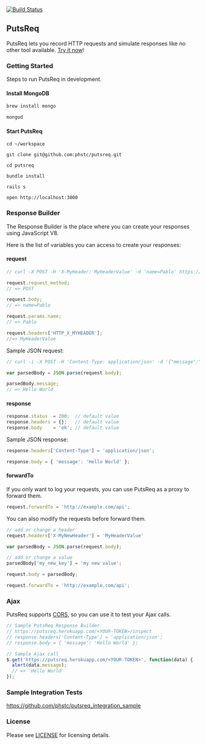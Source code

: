 [![Build Status](https://travis-ci.org/phstc/putsreq.svg)](https://travis-ci.org/phstc/putsreq)

## PutsReq

PutsReq lets you record HTTP requests and simulate responses like no other tool available. [Try it now](http://putsreq.com)!

### Getting Started

Steps to run PutsReq in development.

#### Install MongoDB

```bash
brew install mongo

mongod
```

#### Start PutsReq

```
cd ~/workspace

git clone git@github.com:phstc/putsreq.git

cd putsreq

bundle install

rails s

open http://localhost:3000
```

### Response Builder

The Response Builder is the place where you can create your responses using JavaScript V8.

Here is the list of variables you can access to create your responses:

#### request

```javascript
// curl -X POST -H 'X-MyHeader: MyHeaderValue' -d 'name=Pablo' https://putsreq.com/<YOUR-TOKEN>

request.request_method;
// => POST

request.body;
// => name=Pablo

request.params.name;
// => Pablo

request.headers['HTTP_X_MYHEADER'];
//=> MyHeaderValue
```

Sample JSON request:

```javascript
// curl -i -X POST -H 'Content-Type: application/json' -d '{"message":"Hello World"}' https://putsreq.com/<YOUR-TOKEN>

var parsedBody = JSON.parse(request.body);

parsedBody.message;
// => Hello World
```

#### response

```javascript
response.status  = 200;  // default value
response.headers = {};   // default value
response.body    = 'ok'; // default value
```

Sample JSON response:

```javascript
response.headers['Content-Type'] = 'application/json';

response.body = { 'message': 'Hello World' };
```

#### forwardTo

If you only want to log your requests, you can use PutsReq as a proxy to forward them.

```javascript
request.forwardTo = 'http://example.com/api';
```

You can also modify the requests before forward them.

```javascript
// add or change a header
request.headers['X-MyNewHeader'] = 'MyHeaderValue'

var parsedBody = JSON.parse(request.body);

// add or change a value
parsedBody['my_new_key'] = 'my new value';

request.body = parsedBody;

request.forwardTo = 'http://example.com/api';
```

### Ajax

PutsReq supports [CORS](https://en.wikipedia.org/wiki/Cross-origin_resource_sharing), so you can use it to test your Ajax calls.

```javascript
// Sample PutsReq Response Builder
// https://putsreq.herokuapp.com/<YOUR-TOKEN>/inspect
// response.headers['Content-Type'] = 'application/json';
// response.body = { 'message': 'Hello World' };

// Sample Ajax call
$.get('https://putsreq.herokuapp.com/<YOUR-TOKEN>', function(data) {
  alert(data.message);
  // => 'Hello World'
});
```

### Sample Integration Tests

https://github.com/phstc/putsreq_integration_sample

### License

Please see [LICENSE](https://github.com/phstc/putsreq/blob/master/LICENSE) for licensing details.
